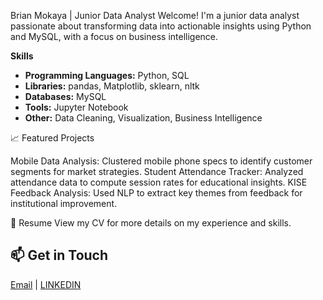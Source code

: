 Brian Mokaya | Junior Data Analyst
Welcome! I'm a junior data analyst passionate about transforming data into actionable insights using Python and MySQL, with a focus on business intelligence.


**Skills**
- **Programming Languages:** Python, SQL
- **Libraries:** pandas, Matplotlib, sklearn, nltk
- **Databases:** MySQL
- **Tools:** Jupyter Notebook
- **Other:** Data Cleaning, Visualization, Business Intelligence

📈 Featured Projects

Mobile Data Analysis: Clustered mobile phone specs to identify customer segments for market strategies.
Student Attendance Tracker: Analyzed attendance data to compute session rates for educational insights.
KISE Feedback Analysis: Used NLP to extract key themes from feedback for institutional improvement.


📄 Resume
View my CV for more details on my experience and skills.

## 📫 Get in Touch
[Email](mailto:bryannokaya67@gmail.com) | [LINKEDIN](https://www.linkedin.com/in/brian-mokaya-763116184?utm_source=share&utm_campaign=share_via&utm_content=profile&utm_medium=android_app)
